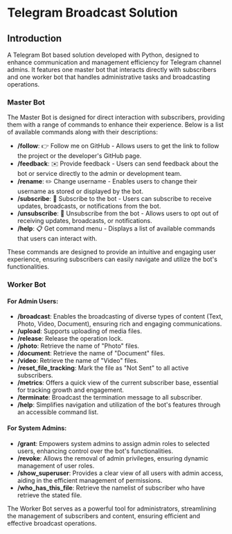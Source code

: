 # Telegram Broadcast Solution

## Introduction
A Telegram Bot based solution developed with Python, designed to enhance communication and management efficiency for Telegram channel admins. It features one master bot that interacts directly with subscribers and one worker bot that handles administrative tasks and broadcasting operations.

### Master Bot
The Master Bot is designed for direct interaction with subscribers, providing them with a range of commands to enhance their experience. Below is a list of available commands along with their descriptions:

- **/follow**: 👉 Follow me on GitHub - Allows users to get the link to follow the project or the developer's GitHub page.
- **/feedback**: ✉️ Provide feedback - Users can send feedback about the bot or service directly to the admin or development team.
- **/rename**: ✏️ Change username - Enables users to change their username as stored or displayed by the bot.
- **/subscribe**: 🌟 Subscribe to the bot - Users can subscribe to receive updates, broadcasts, or notifications from the bot.
- **/unsubscribe**: 🔕 Unsubscribe from the bot - Allows users to opt out of receiving updates, broadcasts, or notifications.
- **/help**: 📋 Get command menu - Displays a list of available commands that users can interact with.

These commands are designed to provide an intuitive and engaging user experience, ensuring subscribers can easily navigate and utilize the bot's functionalities.

### Worker Bot
#### For Admin Users:
- **/broadcast**: Enables the broadcasting of diverse types of content (Text, Photo, Video, Document), ensuring rich and engaging communications.
- **/upload**: Supports uploading of media files.
- **/release**: Release the operation lock.
- **/photo**: Retrieve the name of "Photo" files.
- **/document**: Retrieve the name of "Document" files.
- **/video**: Retrieve the name of "Video" files.
- **/reset_file_tracking**: Mark the file as "Not Sent" to all active subscribers. 
- **/metrics**: Offers a quick view of the current subscriber base, essential for tracking growth and engagement.
- **/terminate**: Broadcast the termination message to all subscriber.
- **/help**: Simplifies navigation and utilization of the bot's features through an accessible command list.

#### For System Admins:
- **/grant**: Empowers system admins to assign admin roles to selected users, enhancing control over the bot's functionalities.
- **/revoke**: Allows the removal of admin privileges, ensuring dynamic management of user roles.
- **/show_superuser**: Provides a clear view of all users with admin access, aiding in the efficient management of permissions.
- **/who_has_this_file**: Retrieve the namelist of subscriber who have retrieve the stated file.

The Worker Bot serves as a powerful tool for administrators, streamlining the management of subscribers and content, ensuring efficient and effective broadcast operations.